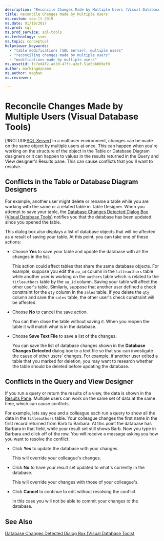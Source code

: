 ```yaml
---
description: "Reconcile Changes Made by Multiple Users (Visual Database Tools)"
title: Reconcile Changes Made by Multiple Users
ms.custom: seo-lt-2019
ms.date: 01/19/2017
ms.prod: sql
ms.prod_service: sql-tools
ms.technology: ssms
ms.topic: conceptual
helpviewer_keywords: 
  - "table modifications [SQL Server], multiple users"
  - "reconciling changes made by multiple users"
  - "modifications made by multiple users"
ms.assetid: fc7ed4f2-ad3d-47fc-a3ef-51e5bb069ef0
author: markingmyname
ms.author: maghan
ms.reviewer: 

---
```

# Reconcile Changes Made by Multiple Users (Visual Database Tools)
[!INCLUDE[SQL Server](../../includes/applies-to-version/sqlserver.md)]
In a multiuser environment, changes can be made on the same object by multiple users at once. This can happen when you're working on the structure of the object in the Table or Database Diagram designers or it can happen to values in the results returned in the Query and View designer's Results pane. This can cause conflicts that you'll want to resolve.  
  
## Conflicts in the Table or Database Diagram Designers  
For example, another user might delete or rename a table while you are working with the same or a related table in Table Designer. When you attempt to save your table, the [Database Changes Detected Dialog Box &#40;Visual Database Tools&#41;](../../ssms/visual-db-tools/database-changes-detected-dialog-box-visual-database-tools.md) notifies you that the database has been updated since you opened the table.  
  
This dialog box also displays a list of database objects that will be affected as a result of saving your table. At this point, you can take one of these actions:  
  
-   Choose **Yes** to save your table and update the database with all the changes in the list.  
  
    This action could affect tables that share the same database objects. For example, suppose you edit the `au_id` column in the `titleauthors` table while another user is working on the `authors` table which is related to the `titleauthors` table by the `au_id` column. Saving your table will affect the other user's table. Similarly, suppose that another user defined a check constraint for the `qty` column in the `sales` table. If you delete the `qty` column and save the `sales` table, the other user's check constraint will be affected.  
  
-   Choose **No** to cancel the save action.  
  
    You can then close the table without saving it. When you reopen the table it will match what is in the database.  
  
-   Choose **Save Text File** to save a list of the changes.  
  
    You can save the list of database changes shown in the **Database Changes Detected** dialog box to a text file so that you can investigate the cause of other users' changes. For example, if another user edited a table that you marked for deletion, you may want to research whether the table should be deleted before updating the database.  
  
## Conflicts in the Query and View Designer  
If you run a query or return the results of a view, the data is shown in the [Results Pane](../../ssms/visual-db-tools/results-pane-visual-database-tools.md). Multiple users can work on the same set of data at the same time, which can cause conflicts.  
  
For example, lets say you and a colleague each run a query to show all the data in the `titleauthors` table. Your colleague changes the first name in the first record returned from Barb to Barbara. At this point the database has Barbara in that field, while your result set still shows Barb. Now you type in Barbara and click off of the row. You will receive a message asking you how you want to resolve the conflict.  
  
-   Click **Yes** to update the database with your changes.  
  
    This will override your colleague's changes.  
  
-   Click **No** to have your result set updated to what's currently in the database.  
  
    This will override your changes with those of your colleague's.  
  
-   Click **Cancel** to continue to edit without resolving the conflict.  
  
    In this case you will not be able to commit your changes to the database.  
  
## See Also  
[Database Changes Detected Dialog Box &#40;Visual Database Tools&#41;](../../ssms/visual-db-tools/database-changes-detected-dialog-box-visual-database-tools.md)  
  
